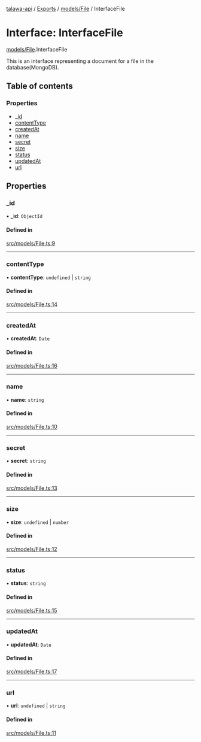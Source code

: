 [talawa-api](../README.md) / [Exports](../modules.md) / [models/File](../modules/models_File.md) / InterfaceFile

# Interface: InterfaceFile

[models/File](../modules/models_File.md).InterfaceFile

This is an interface representing a document for a file in the database(MongoDB).

## Table of contents

### Properties

- [\_id](models_File.InterfaceFile.md#_id)
- [contentType](models_File.InterfaceFile.md#contenttype)
- [createdAt](models_File.InterfaceFile.md#createdat)
- [name](models_File.InterfaceFile.md#name)
- [secret](models_File.InterfaceFile.md#secret)
- [size](models_File.InterfaceFile.md#size)
- [status](models_File.InterfaceFile.md#status)
- [updatedAt](models_File.InterfaceFile.md#updatedat)
- [url](models_File.InterfaceFile.md#url)

## Properties

### \_id

• **\_id**: `ObjectId`

#### Defined in

[src/models/File.ts:9](https://github.com/adi790uu/talawa-api/blob/b1ec05b/src/models/File.ts#L9)

___

### contentType

• **contentType**: `undefined` \| `string`

#### Defined in

[src/models/File.ts:14](https://github.com/adi790uu/talawa-api/blob/b1ec05b/src/models/File.ts#L14)

___

### createdAt

• **createdAt**: `Date`

#### Defined in

[src/models/File.ts:16](https://github.com/adi790uu/talawa-api/blob/b1ec05b/src/models/File.ts#L16)

___

### name

• **name**: `string`

#### Defined in

[src/models/File.ts:10](https://github.com/adi790uu/talawa-api/blob/b1ec05b/src/models/File.ts#L10)

___

### secret

• **secret**: `string`

#### Defined in

[src/models/File.ts:13](https://github.com/adi790uu/talawa-api/blob/b1ec05b/src/models/File.ts#L13)

___

### size

• **size**: `undefined` \| `number`

#### Defined in

[src/models/File.ts:12](https://github.com/adi790uu/talawa-api/blob/b1ec05b/src/models/File.ts#L12)

___

### status

• **status**: `string`

#### Defined in

[src/models/File.ts:15](https://github.com/adi790uu/talawa-api/blob/b1ec05b/src/models/File.ts#L15)

___

### updatedAt

• **updatedAt**: `Date`

#### Defined in

[src/models/File.ts:17](https://github.com/adi790uu/talawa-api/blob/b1ec05b/src/models/File.ts#L17)

___

### url

• **url**: `undefined` \| `string`

#### Defined in

[src/models/File.ts:11](https://github.com/adi790uu/talawa-api/blob/b1ec05b/src/models/File.ts#L11)
